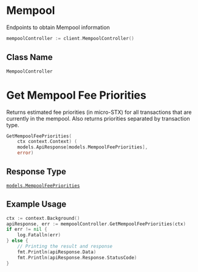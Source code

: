 # Mempool

Endpoints to obtain Mempool information

```go
mempoolController := client.MempoolController()
```

## Class Name

`MempoolController`

# Get Mempool Fee Priorities

Returns estimated fee priorities (in micro-STX) for all transactions that are currently in the mempool. Also returns priorities separated by transaction type.

```go
GetMempoolFeePriorities(
    ctx context.Context) (
    models.ApiResponse[models.MempoolFeePriorities],
    error)
```

## Response Type

[`models.MempoolFeePriorities`](../../doc/models/mempool-fee-priorities.md)

## Example Usage

```go
ctx := context.Background()
apiResponse, err := mempoolController.GetMempoolFeePriorities(ctx)
if err != nil {
    log.Fatalln(err)
} else {
    // Printing the result and response
    fmt.Println(apiResponse.Data)
    fmt.Println(apiResponse.Response.StatusCode)
}
```
